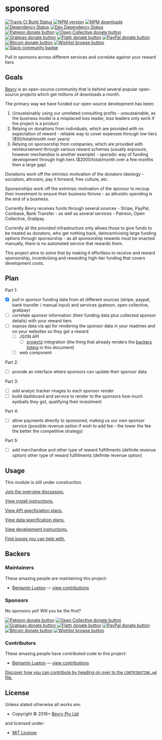 <!-- TITLE/ -->

<h1>sponsored</h1>

<!-- /TITLE -->


<!-- BADGES/ -->

<span class="badge-travisci"><a href="http://travis-ci.org/bevry/sponsored" title="Check this project's build status on TravisCI"><img src="https://img.shields.io/travis/bevry/sponsored/master.svg" alt="Travis CI Build Status" /></a></span>
<span class="badge-npmversion"><a href="https://npmjs.org/package/sponsored" title="View this project on NPM"><img src="https://img.shields.io/npm/v/sponsored.svg" alt="NPM version" /></a></span>
<span class="badge-npmdownloads"><a href="https://npmjs.org/package/sponsored" title="View this project on NPM"><img src="https://img.shields.io/npm/dm/sponsored.svg" alt="NPM downloads" /></a></span>
<span class="badge-daviddm"><a href="https://david-dm.org/bevry/sponsored" title="View the status of this project's dependencies on DavidDM"><img src="https://img.shields.io/david/bevry/sponsored.svg" alt="Dependency Status" /></a></span>
<span class="badge-daviddmdev"><a href="https://david-dm.org/bevry/sponsored#info=devDependencies" title="View the status of this project's development dependencies on DavidDM"><img src="https://img.shields.io/david/dev/bevry/sponsored.svg" alt="Dev Dependency Status" /></a></span>
<br class="badge-separator" />
<span class="badge-patreon"><a href="https://patreon.com/bevry" title="Donate to this project using Patreon"><img src="https://img.shields.io/badge/patreon-donate-yellow.svg" alt="Patreon donate button" /></a></span>
<span class="badge-opencollective"><a href="https://opencollective.com/bevry" title="Donate to this project using Open Collective"><img src="https://img.shields.io/badge/open%20collective-donate-yellow.svg" alt="Open Collective donate button" /></a></span>
<span class="badge-gratipay"><a href="https://www.gratipay.com/bevry" title="Donate weekly to this project using Gratipay"><img src="https://img.shields.io/badge/gratipay-donate-yellow.svg" alt="Gratipay donate button" /></a></span>
<span class="badge-flattr"><a href="https://flattr.com/profile/balupton" title="Donate to this project using Flattr"><img src="https://img.shields.io/badge/flattr-donate-yellow.svg" alt="Flattr donate button" /></a></span>
<span class="badge-paypal"><a href="https://bevry.me/paypal" title="Donate to this project using Paypal"><img src="https://img.shields.io/badge/paypal-donate-yellow.svg" alt="PayPal donate button" /></a></span>
<span class="badge-bitcoin"><a href="https://bevry.me/bitcoin" title="Donate once-off to this project using Bitcoin"><img src="https://img.shields.io/badge/bitcoin-donate-yellow.svg" alt="Bitcoin donate button" /></a></span>
<span class="badge-wishlist"><a href="https://bevry.me/wishlist" title="Buy an item on our wishlist for us"><img src="https://img.shields.io/badge/wishlist-donate-yellow.svg" alt="Wishlist browse button" /></a></span>
<br class="badge-separator" />
<span class="badge-slackin"><a href="https://slack.bevry.me" title="Join this project's slack community"><img src="https://slack.bevry.me/badge.svg" alt="Slack community badge" /></a></span>

<!-- /BADGES -->


<!-- DESCRIPTION/ -->

Pull in sponsors across different services and correlate against your reward tiers

<!-- /DESCRIPTION -->


## Goals

[Bevry](https://bevry.me) is an open-source community that is behind several popular open-source projects which get millions of downloads a month.

The primary way we have funded our open-source development has been:

1. Unsustainably using our unrelated consulting profits - unsustainable, as the business model is a misplaced loss leader, loss leaders only work if the project is a product
2. Relying on donations from individuals, which are provided with no expectation of reward - reliable way to cover expenses through low tiers ($50/total/month over years)
3. Relying on sponsorship from companies, which are provided with reimbursement through various reward schemes (usually exposure, however mechandise is another example) - sporadic way of funding development through high tiers ($2000/total/month over a few months then a large gap)

Donations work off the intrinisic motivation of the donators ideology - socialism, altruisim, pay it forward, free culture, etc.

Sponsorships work off the extrinisic motivation of the sponsor to recoup their investment to ensure their business thrives - as altruistic spending is the end of a business.

Currently Bevry receives funds through several sources - Stripe, PayPal, Coinbase, Bank Transfer - as well as several services - Patreon, Open Collective, Gratipay.

Currently all the provided infrastructure only allows those to give funds to be treated as donators, who get nothing back, deincentivising large funding options through sponsorship - as all sponsorship rewards must be enacted manually, there is no automated service that rewards them.

This project aims to solve that by making it effortless to receive and reward sponsorship, incentivising and rewarding high-tier funding that covers development costs.


## Plan

Part 1:
- [x] pull in sponsor funding data from all different sources (stripe, paypal, bank transfer / manual input) and services (patreon, open collective, gratipay)
- [ ] correlate sponsor information (their funding data plus collected sponsor details) with your reward tiers
- [ ] expose data via api for rendering the sponsor data in your readmes and on your websites so they get a reward
  - [ ] JSON API
    - [ ] [projectz](https://github.com/bevry/projectz) integration (the thing that already renders the [backers listing](#backers) in this document)
  - [ ] web component

Part 2:
- [ ] provide an interface where sponsors can update their sponsor data

Part 3:
- [ ] add analyic tracker images to each sponsor render
- [ ] build dashboard and service to render to the sponsors how much eyeballs they got, qualifying their investment

Part 4:
- [ ] allow payments directly to sponsored, making us our own sponsor service (possible revenue option if wish to add fee - the lower the fee the better the competitive strategy)

Part 5:
- [ ] add merchandise and other type of reward fulfillments (definite revenue option) other type of reward fulfillments (definite revenue option)


## Usage

This module is still under construction.

[Join the overview discussion.](https://github.com/bevry/sponsored/issues/7)

[View install instructions.](https://github.com/bevry/sponsored/blob/master/INSTALL.md)

[View API specficiation plans.](https://github.com/bevry/sponsored/blob/master/SPEC.md)

[View data specification plans.](https://github.com/bevry/sponsored/blob/master/DATA.md)

[View development instructions.](https://github.com/bevry/sponsored/blob/master/CONTRIBUTING.md)

[Find issues you can help with.](https://github.com/bevry/sponsored/issues)



<!-- BACKERS/ -->

<h2>Backers</h2>

<h3>Maintainers</h3>

These amazing people are maintaining this project:

<ul><li><a href="http://balupton.com">Benjamin Lupton</a> — <a href="https://github.com/bevry/sponsored/commits?author=balupton" title="View the GitHub contributions of Benjamin Lupton on repository bevry/sponsored">view contributions</a></li></ul>

<h3>Sponsors</h3>

No sponsors yet! Will you be the first?

<span class="badge-patreon"><a href="https://patreon.com/bevry" title="Donate to this project using Patreon"><img src="https://img.shields.io/badge/patreon-donate-yellow.svg" alt="Patreon donate button" /></a></span>
<span class="badge-opencollective"><a href="https://opencollective.com/bevry" title="Donate to this project using Open Collective"><img src="https://img.shields.io/badge/open%20collective-donate-yellow.svg" alt="Open Collective donate button" /></a></span>
<span class="badge-gratipay"><a href="https://www.gratipay.com/bevry" title="Donate weekly to this project using Gratipay"><img src="https://img.shields.io/badge/gratipay-donate-yellow.svg" alt="Gratipay donate button" /></a></span>
<span class="badge-flattr"><a href="https://flattr.com/profile/balupton" title="Donate to this project using Flattr"><img src="https://img.shields.io/badge/flattr-donate-yellow.svg" alt="Flattr donate button" /></a></span>
<span class="badge-paypal"><a href="https://bevry.me/paypal" title="Donate to this project using Paypal"><img src="https://img.shields.io/badge/paypal-donate-yellow.svg" alt="PayPal donate button" /></a></span>
<span class="badge-bitcoin"><a href="https://bevry.me/bitcoin" title="Donate once-off to this project using Bitcoin"><img src="https://img.shields.io/badge/bitcoin-donate-yellow.svg" alt="Bitcoin donate button" /></a></span>
<span class="badge-wishlist"><a href="https://bevry.me/wishlist" title="Buy an item on our wishlist for us"><img src="https://img.shields.io/badge/wishlist-donate-yellow.svg" alt="Wishlist browse button" /></a></span>

<h3>Contributors</h3>

These amazing people have contributed code to this project:

<ul><li><a href="http://balupton.com">Benjamin Lupton</a> — <a href="https://github.com/bevry/sponsored/commits?author=balupton" title="View the GitHub contributions of Benjamin Lupton on repository bevry/sponsored">view contributions</a></li></ul>

<a href="https://github.com/bevry/sponsored/blob/master/CONTRIBUTING.md#files">Discover how you can contribute by heading on over to the <code>CONTRIBUTING.md</code> file.</a>

<!-- /BACKERS -->


<!-- LICENSE/ -->

<h2>License</h2>

Unless stated otherwise all works are:

<ul><li>Copyright &copy; 2016+ <a href="http://bevry.me">Bevry Pty Ltd</a></li></ul>

and licensed under:

<ul><li><a href="http://spdx.org/licenses/MIT.html">MIT License</a></li></ul>

<!-- /LICENSE -->
